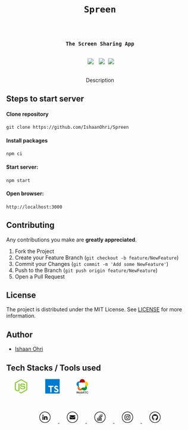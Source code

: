 <code>
  <h1 align="center">Spreen</h1>
  <h3 align="center">The Screen Sharing App</h3>
</code>

<div align="center">
  <img src="https://img.shields.io/github/repo-size/IshaanOhri/Spreen?logo=github" hspace="5">
  <img src="https://img.shields.io/github/license/IshaanOhri/Spreen" hspace="5">
  <img src="https://img.shields.io/github/last-commit/IshaanOhri/Spreen?logo=git">
</div>

<br>

<p align="center">
Description
</p>

## Steps to start server

#### Clone repository

```
git clone https://github.com/IshaanOhri/Spreen
```

#### Install packages

```
npm ci
```

#### Start server:

```
npm start
```

#### Open browser:

```
http://localhost:3000
```

## Contributing

Any contributions you make are **greatly appreciated**.

1. Fork the Project
2. Create your Feature Branch (`git checkout -b feature/NewFeature`)
3. Commit your Changes (`git commit -m 'Add some NewFeature'`)
4. Push to the Branch (`git push origin feature/NewFeature`)
5. Open a Pull Request

## License

The project is distributed under the MIT License. See [LICENSE](https://github.com/IshaanOhri/Spreen/blob/master/LICENSE) for more information.

## Author

- [Ishaan Ohri](https://github.com/IshaanOhri)

## Tech Stacks / Tools used

<p>
  <img src="https://github.com/IshaanOhri/IshaanOhri/blob/master/assets/nodejs.png" height=40 hspace=20>
  <img src="https://github.com/IshaanOhri/IshaanOhri/blob/master/assets/typescript.png" height=40 hspace=20>
  <img src="https://github.com/IshaanOhri/IshaanOhri/blob/master/assets/webrtc.png" height=40 hspace=20>
</p>

<br>

<p align="center">
  <a href="https://www.linkedin.com/in/ishaanohri/">
    <img src="https://github.com/IshaanOhri/IshaanOhri/blob/master/assets/linkedin.png" width="30" height="30" hspace="20">
  </a>

  <a href="mailto:ishaan99ohri@gmail.com">
    <img src="https://github.com/IshaanOhri/IshaanOhri/blob/master/assets/mail.png" width="30" height="30" hspace="20">
  </a>

  <a href="https://stackoverflow.com/users/11712463/ishaan-ohri">
    <img src="https://github.com/IshaanOhri/IshaanOhri/blob/master/assets/stackoverflow.png" width="30" height="30" hspace="20">
  </a>

  <a href="https://www.instagram.com/ohri_8/">
    <img src="https://github.com/IshaanOhri/IshaanOhri/blob/master/assets/instagram.png" width="30" height="30" hspace="20">
  </a>

  <a href="https://github.com/IshaanOhri">
    <img src="https://github.com/IshaanOhri/IshaanOhri/blob/master/assets/github.png" width="30" height="30" hspace="20">
  </a>
</p>
